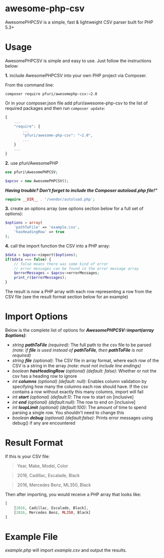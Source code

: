 # awesome-php-csv

AwesomePHPCSV is a simple, fast &amp; lightweight CSV parser built for PHP 5.3+



# Usage

AwesomePHPCSV is simple and easy to use.  Just follow the instructions below:

**1.** include AwesomePHPCSV into your own PHP project via Composer.  

From the command line:
```
composer require pfuri/awesomephp-csv:~2.0
```

Or in your composer.json file add pfuri/awesome-php-csv to the list of required packages and then run `composer update`:
```javascript
{
    ...
    "require": {
        ...
        "pfuri/awesome-php-csv": "~2.0",
        ...
    }
    ...
}
```

**2.** use pfuri/AwesomePHP
```php
use pfuri\AwesomePHPCSV;

$apcsv = new AwesomePHPCSV();
```

***Having trouble?  Don't forget to include the Composer autoload.php file!"***
```php
require __DIR__ . '/vendor/autoload.php';
```

**3.** create an options array (see options section below for a full set of options):
```php
$options = array(
    'pathToFile' => 'example.csv',
    'hasHeadingRow' => true
);
```

**4.** call the import function the CSV into a PHP array:
```php
$data = $apcsv->import($options);
if($data === false) {
    // false means there was some kind of error
    // error messages can be found in the error message array
    $errorMessages = $apcsv->errorMessages;
    print_r($errorMessages);
}
```

The result is now a PHP array with each row representing a row from the CSV file (see the result format section below for an example)



# Import Options
Below is the complete list of options for ***AwesomePHPCSV::import(array $options)***:

* *string **pathToFile** (required)*: The full path to the csv file to be parsed *(note: if ***file*** is used instead of ***pathToFile***, then ***pathToFile*** is not required)*
* *string **file** (optional)*: The CSV file in array format, where each row of the CSV is a string in the array *(note: must not include line endings)*
* *boolean **hasHeadingRow** (optional) (default: false)*: Whether or not the csv has a heading row to ignore
* *int **columns** (optional) (default: null)*: Enables column validation by specifying how many the columns each row should have.  If the csv contains a row without exactly this many columns, import will fail
* *int **start** (optional) (default:1)*: The row to start on [inclusive]
* *int **end** (optional) (default:null)*: The row to end on [inclusive]
* *int **loopLimit** (optional) (default:100)*: The amount of time to spend parsing a single row.  You shouldn't need to change this
* *boolean **debug** (optional) (default:false)*: Prints error messages using debug() if any are encountered



# Result Format
If this is your CSV file:

> Year, Make, Model, Color

> 2016, Cadillac, Escalade, Black


> 2016, Mercedes Benz, ML350, Black

Then after importing, you would receive a PHP array that looks like:
```php
[
    [2016, Cadillac, Escalade, Black],
    [2016, Mercedes Benz, ML350, Black]
]
```



# Example File
*example.php* will import *example.csv* and output the results.  
